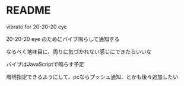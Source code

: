 # README

vibrate for 20-20-20 eye

20-20-20 eye のためにバイブ鳴らして通知する

なるべく地味目に、周りに気づかれない感じにできたらいいな

バイブはJavaScriptで鳴らす予定

環境指定できるようにして、pcならプッシュ通知、とかも後々追加したい


